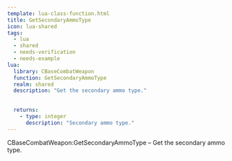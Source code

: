 ```yaml
---
template: lua-class-function.html
title: GetSecondaryAmmoType
icon: lua-shared
tags:
  - lua
  - shared
  - needs-verification
  - needs-example
lua:
  library: CBaseCombatWeapon
  function: GetSecondaryAmmoType
  realm: shared
  description: "Get the secondary ammo type."
  
  
  returns:
    - type: integer
      description: "Secondary ammo type."
---
```


<div class="lua__search__keywords">
CBaseCombatWeapon:GetSecondaryAmmoType &#x2013; Get the secondary ammo type.
</div>

